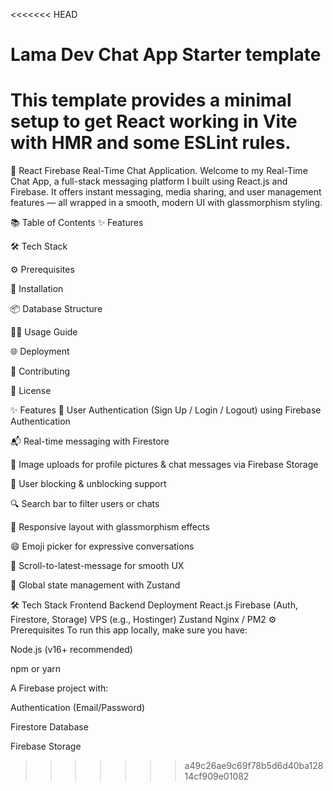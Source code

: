 <<<<<<< HEAD
# Lama Dev Chat App Starter template

This template provides a minimal setup to get React working in Vite with HMR and some ESLint rules.
=======
💬 React Firebase Real-Time Chat Application.
Welcome to my Real-Time Chat App, a full-stack messaging platform I built using React.js and Firebase. It offers instant messaging, media sharing, and user management features — all wrapped in a smooth, modern UI with glassmorphism styling.


📚 Table of Contents
✨ Features

🛠️ Tech Stack

⚙️ Prerequisites

🚀 Installation

📦 Database Structure

🧑‍💻 Usage Guide

🌐 Deployment

🤝 Contributing

📄 License

✨ Features
🔐 User Authentication (Sign Up / Login / Logout) using Firebase Authentication

📬 Real-time messaging with Firestore

📸 Image uploads for profile pictures & chat messages via Firebase Storage

🚫 User blocking & unblocking support

🔍 Search bar to filter users or chats

📱 Responsive layout with glassmorphism effects

😄 Emoji picker for expressive conversations

📜 Scroll-to-latest-message for smooth UX

🧠 Global state management with Zustand

🛠️ Tech Stack
Frontend	Backend	Deployment
React.js	Firebase (Auth, Firestore, Storage)	VPS (e.g., Hostinger)
Zustand		Nginx / PM2
⚙️ Prerequisites
To run this app locally, make sure you have:

Node.js (v16+ recommended)

npm or yarn

A Firebase project with:

Authentication (Email/Password)

Firestore Database

Firebase Storage
>>>>>>> a49c26ae9c69f78b5d6d40ba12814cf909e01082
